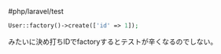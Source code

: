#php/laravel/test

```php
User::factory()->create(['id' => 1]);
```
みたいに決め打ちIDでfactoryするとテストが辛くなるのでしない。